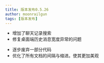```yaml
---
title: 版本发布0.5.26
author: moonrailgun
tags: [版本发布]
---
```


- 增加了聊天记录搜索
- 修复桌面端历史消息宽度异常的问题

<!--truncate-->

- 逐步废弃一部分代码
- 优化了所有文档的间隔与缩进。使其更加美观
